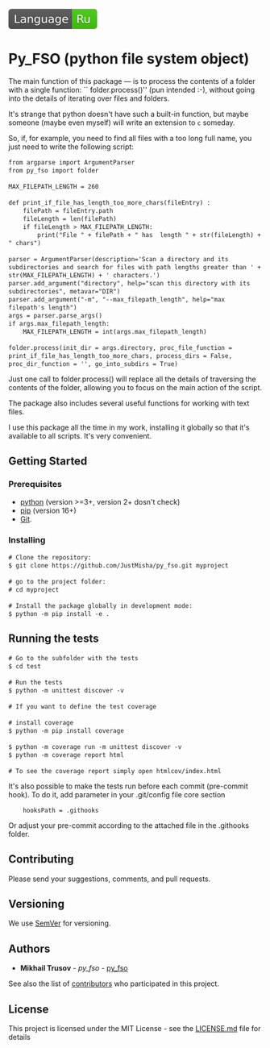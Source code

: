 [![ru](docs/ru.svg)](docs/README.ru.md)
# Py_FSO (python file system object)

The main function of this package &mdash; is to process the contents of a folder with a single function: `` folder.process()'' (pun intended :-), without going into the details of iterating over files and folders.  

It's strange that python doesn't have such a built-in function, but maybe someone (maybe even myself) will write an extension to ``c`` someday.

So, if, for example, you need to find all files with a too long full name, you just need to write the following script:

```
from argparse import ArgumentParser
from py_fso import folder

MAX_FILEPATH_LENGTH = 260

def print_if_file_has_length_too_more_chars(fileEntry) :
    filePath = fileEntry.path
    fileLength = len(filePath)
    if fileLength > MAX_FILEPATH_LENGTH:
        print("File " + filePath + " has  length " + str(fileLength) + " chars")

parser = ArgumentParser(description='Scan a directory and its subdirectories and search for files with path lengths greater than ' + str(MAX_FILEPATH_LENGTH) + ' characters.')
parser.add_argument("directory", help="scan this directory with its subdirectories", metavar="DIR")
parser.add_argument("-m", "--max_filepath_length", help="max filepath's length")
args = parser.parse_args()
if args.max_filepath_length:
    MAX_FILEPATH_LENGTH = int(args.max_filepath_length)

folder.process(init_dir = args.directory, proc_file_function = print_if_file_has_length_too_more_chars, process_dirs = False, proc_dir_function = '', go_into_subdirs = True)

```
Just one call to folder.process() will replace all the details of traversing the contents of the folder, allowing you to focus on the main action of the script.

The package also includes several useful functions for working with text files.

I use this package all the time in my work, installing it globally so that it's available to all scripts. It's very convenient.

## Getting Started

### Prerequisites

* [python](https://www.python.org/) (version  >=3+, version 2+ dosn't check)
* [pip](https://pypi.org/project/pip/) (version 16+)
* [Git](https://git-scm.com).

### Installing

```
# Clone the repository:
$ git clone https://github.com/JustMisha/py_fso.git myproject

# go to the project folder:
# cd myproject

# Install the package globally in development mode:
$ python -m pip install -e .

```

## Running the tests

```
# Go to the subfolder with the tests
$ cd test

# Run the tests
$ python -m unittest discover -v

# If you want to define the test coverage

# install coverage
$ python -m pip install coverage

$ python -m coverage run -m unittest discover -v
$ python -m coverage report html

# To see the coverage report simply open htmlcov/index.html
```

It's also possible to make the tests run before each commit (pre-commit hook). To do it, add parameter in your .git/config file core section
```
    hooksPath = .githooks
``` 
Or adjust your pre-commit according to the attached file in the .githooks folder.

## Contributing

Please send your suggestions, comments, and pull requests.

## Versioning

We use [SemVer](http://semver.org/) for versioning.

## Authors

* **Mikhail Trusov** - *py_fso* - [py_fso](https://github.com/JustMisha/py_fso)

See also the list of [contributors](https://github.com/your/project/contributors) who participated in this project.

## License

This project is licensed under the MIT License - see the [LICENSE.md](LICENSE.md) file for details

